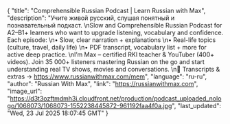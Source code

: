 {
    "title": "Comprehensible Russian Podcast | Learn Russian with Max",
    "description": "Учите живой русский, слушая понятный и познавательный подкаст. \nSlow and Comprehensible Russian Podcast for A2–B1+ learners who want to upgrade listening, vocabulary and confidence. Each episode: \n• Slow, clear narration + explanations \n• Real-life topics (culture, travel, daily life) \n• PDF transcript, vocabulary list + more for active deep practice. \nI’m Max – certified RKI teacher &amp; YouTuber (400+ videos). Join 35 000+ listeners mastering Russian on the go and start understanding real TV shows, movies and conversations. \n📝 Transcripts &amp; extras → https://www.russianwithmax.com/mem",
    "language": "ru-ru",
    "author": "Russian With Max",
    "link": "https://russianwithmax.com",
    "image_url": "https://d3t3ozftmdmh3i.cloudfront.net/production/podcast_uploaded_nologo/1068073/1068073-1552238445872-961192faa4f0a.jpg",
    "last_updated": "Wed, 23 Jul 2025 18:07:45 GMT"
}